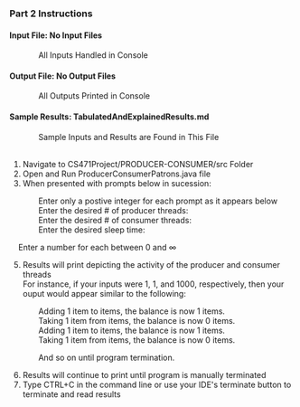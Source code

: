 ### Part 2 Instructions ###


#### Input File: No Input Files ####
&nbsp;&nbsp;&nbsp;&nbsp;&nbsp;&nbsp;&nbsp;&nbsp;&nbsp;&nbsp;&nbsp;&nbsp; All Inputs Handled in Console </br>
#### Output File: No Output Files ####
&nbsp;&nbsp;&nbsp;&nbsp;&nbsp;&nbsp;&nbsp;&nbsp;&nbsp;&nbsp;&nbsp;&nbsp; All Outputs Printed in Console </br>
#### Sample Results: TabulatedAndExplainedResults.md ####
&nbsp;&nbsp;&nbsp;&nbsp;&nbsp;&nbsp;&nbsp;&nbsp;&nbsp;&nbsp;&nbsp;&nbsp; Sample Inputs and Results are Found in This File </br>
</br>
1. Navigate to CS471Project/PRODUCER-CONSUMER/src Folder </br>
2. Open and Run ProducerConsumerPatrons.java file </br>
4. When presented with prompts below in sucession: </br>

&nbsp;&nbsp;&nbsp;&nbsp;&nbsp;&nbsp;&nbsp;&nbsp;&nbsp;&nbsp;&nbsp;&nbsp; Enter only a postive integer for each prompt as it appears below </br>
&nbsp;&nbsp;&nbsp;&nbsp;&nbsp;&nbsp;&nbsp;&nbsp;&nbsp;&nbsp;&nbsp;&nbsp; Enter the desired # of producer threads: </br>
&nbsp;&nbsp;&nbsp;&nbsp;&nbsp;&nbsp;&nbsp;&nbsp;&nbsp;&nbsp;&nbsp;&nbsp; Enter the desired # of consumer threads: </br>
&nbsp;&nbsp;&nbsp;&nbsp;&nbsp;&nbsp;&nbsp;&nbsp;&nbsp;&nbsp;&nbsp;&nbsp; Enter the desired sleep time: </br>

<!-- &#8734; is the positive infinity symbol -->
&nbsp;&nbsp;&nbsp; Enter a number for each between 0 and &#8734;

5. Results will print depicting the activity of the producer and consumer threads </br>
For instance, if your inputs were 1, 1, and 1000, respectively, then your ouput would appear similar to the following: </br>

&nbsp;&nbsp;&nbsp;&nbsp;&nbsp;&nbsp;&nbsp;&nbsp;&nbsp;&nbsp;&nbsp;&nbsp; Adding 1 item to items, the balance is now 1 items. </br>
&nbsp;&nbsp;&nbsp;&nbsp;&nbsp;&nbsp;&nbsp;&nbsp;&nbsp;&nbsp;&nbsp;&nbsp; Taking 1 item from items, the balance is now 0 items. </br>
&nbsp;&nbsp;&nbsp;&nbsp;&nbsp;&nbsp;&nbsp;&nbsp;&nbsp;&nbsp;&nbsp;&nbsp; Adding 1 item to items, the balance is now 1 items. </br>
&nbsp;&nbsp;&nbsp;&nbsp;&nbsp;&nbsp;&nbsp;&nbsp;&nbsp;&nbsp;&nbsp;&nbsp; Taking 1 item from items, the balance is now 0 items.</br>

&nbsp;&nbsp;&nbsp;&nbsp;&nbsp;&nbsp;&nbsp;&nbsp;&nbsp;&nbsp;&nbsp;&nbsp; And so on until program termination.

6. Results will continue to print until program is manually terminated </br>
7. Type CTRL+C in the command line or use your IDE's terminate button to terminate and read results
